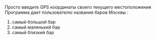 Просто введите GPS координаты своего текущего местоположения
 Программа дает пользователю названия баров Москвы :
  1. самый большой бар
  2. самый маленький бар
  3. самый близкий бар 
